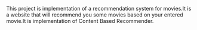 This project is implementation of a recommendation system for movies.It is a website that will recommend you some movies based on your entered movie.It is implementation of Content Based Recommender.

